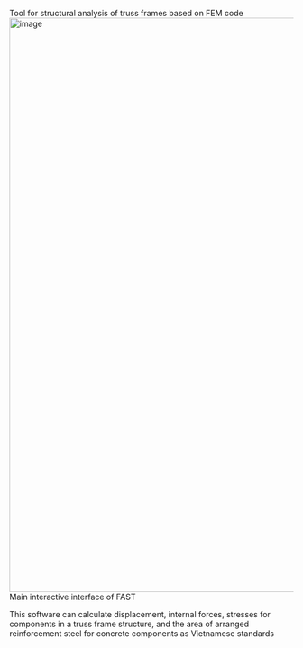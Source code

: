 Tool for structural analysis of truss frames based on FEM code
<img width="1920" height="1018" alt="image" src="https://github.com/user-attachments/assets/8ca30c99-1954-4ee0-8bbc-2a22991a0840" />
Main interactive interface of FAST

This software can calculate displacement, internal forces, stresses for components in a truss frame structure, and the area of arranged reinforcement steel for concrete components as Vietnamese standards
